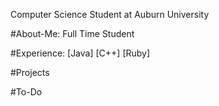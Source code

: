 Computer Science Student at Auburn University

#About-Me:
Full Time Student

#Experience:
[Java]
[C++]
[Ruby]

#Projects

#To-Do
